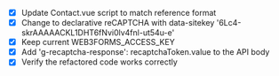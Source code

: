 - [x] Update Contact.vue script to match reference format
- [x] Change to declarative reCAPTCHA with data-sitekey '6Lc4-skrAAAAACKL1DHT6fNvi0lv4fnl-ut54u-e'
- [x] Keep current WEB3FORMS_ACCESS_KEY
- [x] Add 'g-recaptcha-response': recaptchaToken.value to the API body
- [x] Verify the refactored code works correctly
